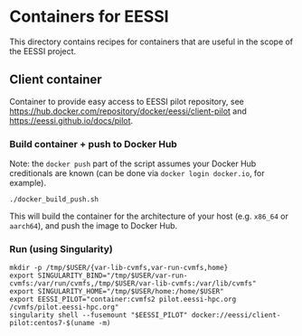 # Containers for EESSI

This directory contains recipes for containers that are useful in the scope of the EESSI project.

## Client container

Container to provide easy access to EESSI pilot repository,
see https://hub.docker.com/repository/docker/eessi/client-pilot and https://eessi.github.io/docs/pilot.

### Build container + push to Docker Hub

Note: the `docker push` part of the script assumes your Docker Hub creditionals are known
(can be done via `docker login docker.io`, for example).

```shell
./docker_build_push.sh
```
This will build the container for the architecture of your host (e.g. `x86_64` or `aarch64`), and push the image to Docker Hub.

### Run (using Singularity)

```
mkdir -p /tmp/$USER/{var-lib-cvmfs,var-run-cvmfs,home}
export SINGULARITY_BIND="/tmp/$USER/var-run-cvmfs:/var/run/cvmfs,/tmp/$USER/var-lib-cvmfs:/var/lib/cvmfs"
export SINGULARITY_HOME="/tmp/$USER/home:/home/$USER"
export EESSI_PILOT="container:cvmfs2 pilot.eessi-hpc.org /cvmfs/pilot.eessi-hpc.org"
singularity shell --fusemount "$EESSI_PILOT" docker://eessi/client-pilot:centos7-$(uname -m)
```
